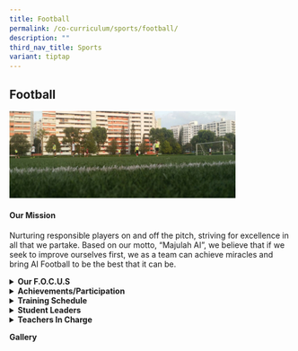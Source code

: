 ```yaml
---
title: Football
permalink: /co-curriculum/sports/football/
description: ""
third_nav_title: Sports
variant: tiptap
---
```

<h2>Football</h2>
<div class="isomer-image-wrapper">
<img style="width: 80%;" height="auto" width="100%" src="/images/football%20banner.jpg">
</div>
<h4><strong>Our Mission</strong></h4>
<p>Nurturing responsible players on and off the pitch, striving for excellence
in all that we partake. Based on our motto, “Majulah AI”, we believe that
if we seek to improve ourselves first, we as a team can achieve miracles
and bring AI Football to be the best that it can be.</p>
<div data-type="detailGroup" class="isomer-accordion-group isomer-accordion isomer-accordion-white">
<details class="isomer-details">
<summary><strong>Our F.O.C.U.S</strong>
</summary>
<div data-type="detailsContent" class="isomer-details-content">
<p></p>
<table style="minWidth: 50px">
<colgroup>
<col>
<col>
</colgroup>
<tbody>
<tr>
<th rowspan="1" colspan="1">
<p>Fitness:</p>
</th>
<td rowspan="1" colspan="1">
<p><em>Speed, Agility, Power, Flexibility</em>
</p>
</td>
</tr>
<tr>
<th rowspan="1" colspan="1">
<p>Order:</p>
</th>
<td rowspan="1" colspan="1">
<p><em>Cheering and positive remarks, always!<br>Punctuality at all sessions.</em>
</p>
</td>
</tr>
<tr>
<th rowspan="1" colspan="1">
<p>Concentration:</p>
</th>
<td rowspan="1" colspan="1">
<p><em>Focus on the Ball, Game, Presence and Training.</em>
</p>
</td>
</tr>
<tr>
<th rowspan="1" colspan="1">
<p>Unity:</p>
</th>
<td rowspan="1" colspan="1">
<p><em>Encourage each other to press on.<br>Perform a structured warm-up and united cheer before each match.<br>Compliment good play and effort.</em>
</p>
</td>
</tr>
<tr>
<th rowspan="1" colspan="1">
<p>Sportsmanship:</p>
</th>
<td rowspan="1" colspan="1">
<p><em>Play to the whistle and respect the referee’s decision.<br>Display your skills and fitness on the field.<br>Stay cool and focused.<br>Winning is not everything! Bettering yourself is everything, so keep improving!<br>Thank all opponents and officials after each game.</em>
</p>
</td>
</tr>
</tbody>
</table>
<blockquote>
<p><em>"Playing and competing in football made me realise the importance of teamwork and care for each other. We became more courageous when trying new skills and through winning, we display the value of excellence. It has been an amazing experience for me these three years with the great memories, sweat and tears training and playing with the team."<br></em>
</p>
<p><strong>- Reyes Inigo Miguel Andrade 3N1</strong>
</p>
</blockquote>
<h4></h4>
</div>
</details>
</div>
<div data-type="detailGroup" class="isomer-accordion-group isomer-accordion isomer-accordion-white">
<details class="isomer-details">
<summary><strong>Achievements/Participation</strong>
</summary>
<div data-type="detailsContent" class="isomer-details-content">
<p><strong><u>2023<br></u></strong>B Boys: Zone - 1st Round
<br>C Boys: National League 2 - Prelim</p>
<p><strong><u>2022<br></u></strong>B Boys: Zone - 1st Round
<br>C Boys: Zone - 4th and Fair Play award</p>
<p><strong><u>2021<br></u></strong>B Boys: N.A
<br>C Boys: N.A</p>
<p><strong><u>2020<br></u></strong>B Boys: Did not finish
<br>C Boys: N.A</p>
<p><strong><u>2019<br></u>NSG Football League 4 Championships</strong>
<br>B Boys: 3rd Placing</p>
<p><strong>NSG Football Championships</strong>
<br>C Boys: Merit Award</p>
<p><strong><u>2018<br></u></strong>B Boys: 1st Round&nbsp;
<br>C Boys: 2nd Round</p>
<p><strong><u>2017<br></u></strong>C Division North Zone Football Competition
– 3rd Place
<br>C Division Nationals - Quarter-finalist
<br>B Division North Zone Football Competition – 1st Round</p>
</div>
</details>
</div>
<div data-type="detailGroup" class="isomer-accordion-group isomer-accordion isomer-accordion-white">
<details class="isomer-details">
<summary><strong>Training Schedule</strong>
</summary>
<div data-type="detailsContent" class="isomer-details-content">
<p><strong>Monday</strong>
<br>(During competition season)</p>
<p><strong>Wednesday<br></strong>3.30 to 5.30 pm</p>
<p><strong>Friday<br></strong>3.00 to 5.00 pm</p>
</div>
</details>
</div>
<div data-type="detailGroup" class="isomer-accordion-group isomer-accordion isomer-accordion-white">
<details class="isomer-details">
<summary><strong>Student Leaders</strong>
</summary>
<div data-type="detailsContent" class="isomer-details-content">
<p>Captain
<br>Johan Wahyudi Bin Jailani (3N2)</p>
<p>Vice Captain
<br>Mohammad Zharfan Bin Shanafian (3E1)</p>
</div>
</details>
</div>
<div data-type="detailGroup" class="isomer-accordion-group isomer-accordion isomer-accordion-white">
<details class="isomer-details">
<summary><strong>Teachers In Charge</strong>
</summary>
<div data-type="detailsContent" class="isomer-details-content">
<p><strong>Mr Ryan Fong Tjen Shan(OIC)<br>Contact:&nbsp;<a href="mailto:ryan_fong_tjen_shan@moe.edu.sg" rel="noopener noreferrer nofollow" target="">ryan_fong_tjen_shan@moe.edu.sg</a></strong>
</p>
<p>Ms Hanna Diyana Binte Azahar
<br>Mr B. Vinayagam</p>
</div>
</details>
</div>
<p><strong>Gallery</strong>
</p>